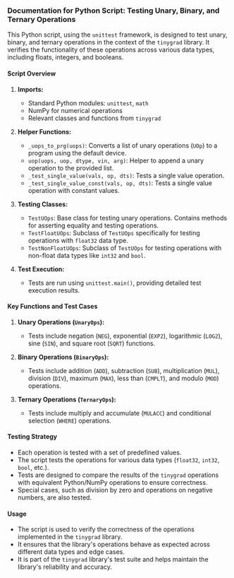 ### Documentation for Python Script: Testing Unary, Binary, and Ternary Operations

This Python script, using the `unittest` framework, is designed to test unary, binary, and ternary operations in the context of the `tinygrad` library. It verifies the functionality of these operations across various data types, including floats, integers, and booleans.

#### Script Overview

1. **Imports:**
   - Standard Python modules: `unittest`, `math`
   - NumPy for numerical operations
   - Relevant classes and functions from `tinygrad`

2. **Helper Functions:**
   - `_uops_to_prg(uops)`: Converts a list of unary operations (`UOp`) to a program using the default device.
   - `uop(uops, uop, dtype, vin, arg)`: Helper to append a unary operation to the provided list.
   - `_test_single_value(vals, op, dts)`: Tests a single value operation.
   - `_test_single_value_const(vals, op, dts)`: Tests a single value operation with constant values.

3. **Testing Classes:**
   - `TestUOps`: Base class for testing unary operations. Contains methods for asserting equality and testing operations.
   - `TestFloatUOps`: Subclass of `TestUOps` specifically for testing operations with `float32` data type.
   - `TestNonFloatUOps`: Subclass of `TestUOps` for testing operations with non-float data types like `int32` and `bool`.

4. **Test Execution:**
   - Tests are run using `unittest.main()`, providing detailed test execution results.

#### Key Functions and Test Cases

1. **Unary Operations (`UnaryOps`):**
   - Tests include negation (`NEG`), exponential (`EXP2`), logarithmic (`LOG2`), sine (`SIN`), and square root (`SQRT`) functions.

2. **Binary Operations (`BinaryOps`):**
   - Tests include addition (`ADD`), subtraction (`SUB`), multiplication (`MUL`), division (`DIV`), maximum (`MAX`), less than (`CMPLT`), and modulo (`MOD`) operations.

3. **Ternary Operations (`TernaryOps`):**
   - Tests include multiply and accumulate (`MULACC`) and conditional selection (`WHERE`) operations.

#### Testing Strategy

- Each operation is tested with a set of predefined values.
- The script tests the operations for various data types (`float32`, `int32`, `bool`, etc.).
- Tests are designed to compare the results of the `tinygrad` operations with equivalent Python/NumPy operations to ensure correctness.
- Special cases, such as division by zero and operations on negative numbers, are also tested.

#### Usage

- The script is used to verify the correctness of the operations implemented in the `tinygrad` library.
- It ensures that the library's operations behave as expected across different data types and edge cases.
- It is part of the `tinygrad` library's test suite and helps maintain the library's reliability and accuracy.
